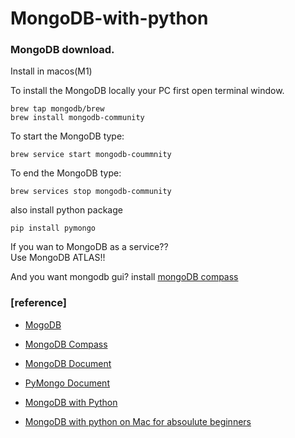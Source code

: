 # MongoDB-with-python   


### MongoDB download.    

Install in macos(M1)

To install the MongoDB locally your PC first open terminal window.    

```
brew tap mongodb/brew
brew install mongodb-community
```

To start the MongoDB type:
```
brew service start mongodb-coummnity
```

To end the MongoDB type:
```
brew services stop mongodb-community
```

also install python package
```
pip install pymongo
```


If you wan to MongoDB as a service??     
Use MongoDB ATLAS!!    

And you want mongodb gui? install [mongoDB compass](https://www.mongodb.com/try/download/compass)



### [reference]     

- [MogoDB](https://www.mongodb.com/try/download/community)
  
- [MongoDB Compass](https://www.mongodb.com/try/download/compass)

- [MongoDB Document](https://www.mongodb.com/docs/manual/core/document/)
  
- [PyMongo Document](https://pymongo.readthedocs.io/en/stable/)
  
- [MongoDB with Python](https://www.youtube.com/watch?v=magzEfYqIos&list=PLZoTAELRMXVN_8zzsevm1bm6G-plsiO1I&index=2)

- [MongoDB with python on Mac for absoulute beginners](https://armstar.medium.com/mongodb-with-python-on-mac-for-absolute-beginners-d9f9d791d03c)

